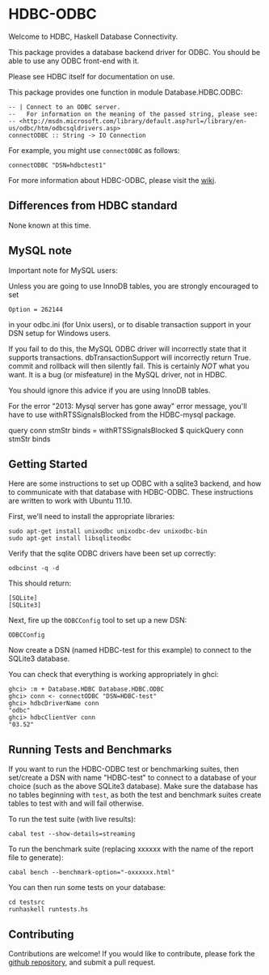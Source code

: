 HDBC-ODBC
=========

Welcome to HDBC, Haskell Database Connectivity.

This package provides a database backend driver for ODBC.  You should
be able to use any ODBC front-end with it.

Please see HDBC itself for documentation on use.

This package provides one function in module Database.HDBC.ODBC:

    -- | Connect to an ODBC server.
    --   For information on the meaning of the passed string, please see:
    -- <http://msdn.microsoft.com/library/default.asp?url=/library/en-us/odbc/htm/odbcsqldrivers.asp>
    connectODBC :: String -> IO Connection

For example, you might use `connectODBC` as follows:

    connectODBC "DSN=hdbctest1"

For more information about HDBC-ODBC,
please visit the [wiki](https://github.com/hdbc/hdbc-odbc/wiki).

Differences from HDBC standard
------------------------------

None known at this time.

MySQL note
----------

Important note for MySQL users:

Unless you are going to use InnoDB tables, you are strongly encouraged to set

    Option = 262144

in your odbc.ini (for Unix users), or to disable transaction support in your
DSN setup for Windows users.

If you fail to do this, the MySQL ODBC driver will incorrectly state that it
supports transactions.  dbTransactionSupport will incorrectly return True.
commit and rollback will then silently fail.  This is certainly *NOT* what you
want.  It is a bug (or misfeature) in the MySQL driver, not in HDBC.

You should ignore this advice if you are using InnoDB tables.

For the error "2013: Mysql server has gone away" error message, you'll have to
use withRTSSignalsBlocked from the HDBC-mysql package.

query conn stmStr binds = withRTSSignalsBlocked $ quickQuery conn stmStr binds

Getting Started
---------------

Here are some instructions to set up ODBC with a sqlite3 backend, and how
to communicate with that database with HDBC-ODBC.
These instructions are written to work with Ubuntu 11.10. 

First, we'll need to install the appropriate libraries:

    sudo apt-get install unixodbc unixodbc-dev unixodbc-bin
    sudo apt-get install libsqliteodbc

Verify that the sqlite ODBC drivers have been set up correctly:

    odbcinst -q -d
This should return:

    [SQLite]
    [SQLite3]

Next, fire up the `ODBCConfig` tool to set up a new DSN:

    ODBCConfig

Now create a DSN (named HDBC-test for this example) to connect to the SQLite3 
database. 

You can check that everything is working appropriately in ghci:

    ghci> :m + Database.HDBC Database.HDBC.ODBC
    ghci> conn <- connectODBC "DSN=HDBC-test"
    ghci> hdbcDriverName conn
    "odbc"
    ghci> hdbcClientVer conn
    "03.52"

Running Tests and Benchmarks
----------------------------

If you want to run the HDBC-ODBC test or benchmarking suites, then set/create a
DSN with name "HDBC-test" to connect to a database of your choice (such as the
above SQLite3 database). Make sure the database has no tables beginning with 
`test`, as both the test and benchmark suites create tables to test with and
will fail otherwise.

To run the test suite (with live results):

    cabal test --show-details=streaming

To run the benchmark suite (replacing xxxxxx with the name of the report file
to generate):

    cabal bench --benchmark-option="-oxxxxxx.html"

You can then run some tests on your database:

    cd testsrc
    runhaskell runtests.hs

Contributing
------------

Contributions are welcome! If you would like to contribute, please fork the
[github repository](https://github.com/hdbc/hdbc-odbc), and submit a pull
request.
